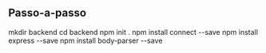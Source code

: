 ## Passo-a-passo ##

mkdir backend
cd backend
npm init .
npm install connect --save
npm install express --save
npm install body-parser --save